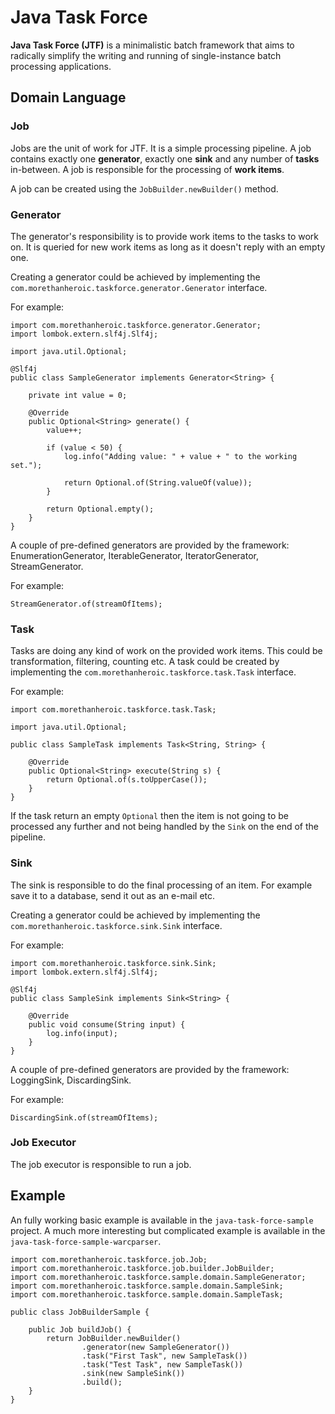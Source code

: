 # Java Task Force

**Java Task Force (JTF)** is a minimalistic batch framework that aims to radically simplify the writing and running of single-instance batch processing applications.

## Domain Language

### Job

Jobs are the unit of work for JTF. It is a simple processing pipeline. A job contains exactly one **generator**, exactly one **sink** and any number of **tasks** in-between. A job is responsible for the processing of **work items**.

A job can be created using the `JobBuilder.newBuilder()` method.

### Generator

The generator's responsibility is to provide work items to the tasks to work on. It is queried for new work items as long as it doesn't reply with an empty one.

Creating a generator could be achieved by implementing the `com.morethanheroic.taskforce.generator.Generator` interface.

For example:
```
import com.morethanheroic.taskforce.generator.Generator;
import lombok.extern.slf4j.Slf4j;

import java.util.Optional;

@Slf4j
public class SampleGenerator implements Generator<String> {

    private int value = 0;

    @Override
    public Optional<String> generate() {
        value++;

        if (value < 50) {
            log.info("Adding value: " + value + " to the working set.");

            return Optional.of(String.valueOf(value));
        }

        return Optional.empty();
    }
}
```

A couple of pre-defined generators are provided by the framework: EnumerationGenerator, IterableGenerator, IteratorGenerator, StreamGenerator.

For example:
```
StreamGenerator.of(streamOfItems);
```

### Task

Tasks are doing any kind of work on the provided work items. This could be transformation, filtering, counting etc. A task could be created by implementing the `com.morethanheroic.taskforce.task.Task` interface.

For example:
```
import com.morethanheroic.taskforce.task.Task;

import java.util.Optional;

public class SampleTask implements Task<String, String> {

    @Override
    public Optional<String> execute(String s) {
        return Optional.of(s.toUpperCase());
    }
}
```

If the task return an empty `Optional` then the item is not going to be processed any further and not being handled by the `Sink` on the end of the pipeline.

### Sink

The sink is responsible to do the final processing of an item. For example save it to a database, send it out as an e-mail etc.

Creating a generator could be achieved by implementing the `com.morethanheroic.taskforce.sink.Sink` interface.

For example:
```
import com.morethanheroic.taskforce.sink.Sink;
import lombok.extern.slf4j.Slf4j;

@Slf4j
public class SampleSink implements Sink<String> {

    @Override
    public void consume(String input) {
        log.info(input);
    }
}
```

A couple of pre-defined generators are provided by the framework: LoggingSink, DiscardingSink.

For example:
```
DiscardingSink.of(streamOfItems);
```

### Job Executor

The job executor is responsible to run a job.

## Example

An fully working basic example is available in the `java-task-force-sample` project. A much more interesting but complicated example is available in the `java-task-force-sample-warcparser`.

```
import com.morethanheroic.taskforce.job.Job;
import com.morethanheroic.taskforce.job.builder.JobBuilder;
import com.morethanheroic.taskforce.sample.domain.SampleGenerator;
import com.morethanheroic.taskforce.sample.domain.SampleSink;
import com.morethanheroic.taskforce.sample.domain.SampleTask;

public class JobBuilderSample {

    public Job buildJob() {
        return JobBuilder.newBuilder()
                .generator(new SampleGenerator())
                .task("First Task", new SampleTask())
                .task("Test Task", new SampleTask())
                .sink(new SampleSink())
                .build();
    }
}
```
